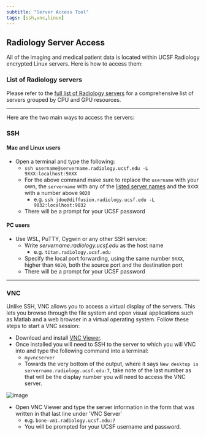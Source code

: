 ```yaml
---
subtitle: "Server Access Tool"
tags: [ssh,vnc,linux]
---
```


## Radiology Server Access

All of the imaging and medical patient data is located within UCSF Radiology encrypted Linux servers. Here is how to access them:

### List of Radiology servers

Please refer to the [full list of Radiology servers](https://git.radiology.ucsf.edu/amoralesmartinez/ucsf-getting-started/-/blob/6120498a5f7c45429992b1292e77f0a6f5d2c950/content/materials/listofservers.md) for a comprehensive list of servers grouped by CPU and GPU resources.

---

Here are the two main ways to access the servers:

### SSH

#### Mac and Linux users

- Open a terminal and type the following:
  - `ssh username@servername.radiology.ucsf.edu -L 9XXX:localhost:9XXX`
  - For the above command make sure to replace the `username` with your own, the  `servername` with any of the [listed server names](https://git.radiology.ucsf.edu/amoralesmartinez/ucsf-getting-started/-/blob/6120498a5f7c45429992b1292e77f0a6f5d2c950/content/materials/listofservers.md) and the `9XXX` with a number above `9020`
    - e.g. `ssh jdoe@diffusion.radiology.ucsf.edu -L 9032:localhost:9032`
  - There will be a prompt for your UCSF password  

#### PC users

- Use WSL, PuTTY, Cygwin or any other SSH service:
  - Write *servername.radiology.ucsf.edu* as the host name
    - e.g. `titan.radiology.ucsf.edu`
  - Specify the local port forwarding, using the same number `9XXX`, higher than `9020`, both the source port and the destination port
  - There will be a prompt for your UCSF password

---

### VNC

Unlike SSH, VNC allows you to access a virtual display of the servers. This lets you browse through the file system and open visual applications such as Matlab and a web browser in a virtual operating system. Follow these steps to start a VNC session:

- Download and install [VNC Viewer](https://www.realvnc.com/en/connect/download/viewer/).
- Once installed you will need to SSH to the server to which you will VNC into and type the following command into a terminal:
  - `myvncserver`
  - Towards the very bottom of the output, where it says `New desktop is servername.radiology.ucsf.edu:7`, take note of the last number as that will be the display number you will need to access the VNC server.

![image](/support/vncserversample.png "Sample Image")

- Open VNC Viewer and type the server information in the form that was written in that last line under 'VNC Server'
  - e.g. `bone-vm1.radiology.ucsf.edu:7`
  - You will be prompted for your UCSF username and password.
